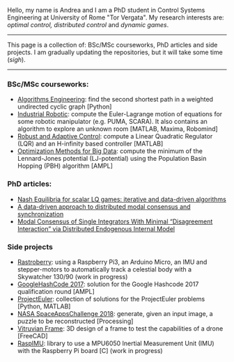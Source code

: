 Hello, my name is Andrea and I am a PhD student in Control Systems Engineering at University of Rome "Tor Vergata". My research interests are: _optimal control, distributed control_ and _dynamic games_.

---

This page is a collection of: BSc/MSc courseworks, PhD articles and side projects. I am gradually updating the repositories, but it will take some time (_sigh_).

---

### BSc/MSc courseworks:
* [Algorithms Engineering](https://github.com/igng/secondshortestpath): find the second shortest path in a weighted undirected cyclic graph [Python]
* [Industrial Robotic](https://github.com/igng/RI): compute the Euler-Lagrange motion of equations for some robotic manipulator (e.g. PUMA, SCARA). It also contains an algorithm to explore an unknown room [MATLAB, Maxima, Robomind]
* [Robust and Adaptive Control](https://github.com/igng/CRS): compute a Linear Quadratic Regulator (LQR) and an H-infinity based controller [MATLAB]
* [Optimization Methods for Big Data](https://github.com/igng/PBH): compute the minimum of the Lennard-Jones potential (LJ-potential) using the Population Basin Hopping (PBH) algorithm [AMPL]

### PhD articles:
* [Nash Equilibria for scalar LQ games: iterative and data-driven algorithms](https://ieeexplore.ieee.org/document/9993281)
* [A data-driven approach to distributed modal consensus and synchronization](https://ieeexplore.ieee.org/document/9992981)
* [Modal Consensus of Single Integrators With Minimal “Disagreement Interaction” via Distributed Endogenous Internal Model](https://ieeexplore.ieee.org/document/9125970)

### Side projects
* [Rastroberry](https://github.com/igng/Rastroberry): using a Raspberry Pi3, an Arduino Micro, an IMU and stepper-motors to automatically track a celestial body with a Skywatcher 130/90 (work in progress)
* [GoogleHashCode 2017](https://github.com/igng/Google-Hashcode-2017): solution for the Google Hashcode 2017 qualification round [AMPL]
* [ProjectEuler](https://github.com/igng/ProjectEuler): collection of solutions for the ProjectEuler problems [Python, MATLAB]
* [NASA SpaceAppsChallenge 2018](https://github.com/igng/LTE): generate, given an input image, a puzzle to be reconstructed [Processing]
* [Vitruvian Frame](https://github.com/igng/vitruvian_frame): 3D design of a frame to test the capabilities of a drone [FreeCAD]
* [RaspIMU](https://github.com/igng/RaspIMU): library to use a MPU6050 Inertial Measurement Unit (IMU) with the Raspberry Pi board [C] (work in progress)
